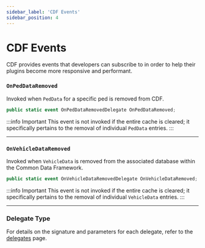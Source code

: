 ```yaml
---
sidebar_label: 'CDF Events'
sidebar_position: 4
---
```

# CDF Events

CDF provides events that developers can subscribe to in order to help their plugins become more responsive and performant. 

### `OnPedDataRemoved`

Invoked when `PedData` for a specific ped is removed from CDF.

```csharp
public static event OnPedDataRemovedDelegate OnPedDataRemoved;
```

:::info Important
This event is not invoked if the entire cache is cleared; it specifically pertains to the removal of individual `PedData` entries.
:::

---

### `OnVehicleDataRemoved`

Invoked when `VehicleData` is removed from the associated database within the Common Data Framework.

```csharp
public static event OnVehicleDataRemovedDelegate OnVehicleDataRemoved;
```

:::info Important
This event is not invoked if the entire cache is cleared; it specifically pertains to the removal of individual `VehicleData` entries.
:::

---

### Delegate Type

For details on the signature and parameters for each delegate, refer to the [delegates](/docs/developer-docs/Common%20Data%20Framework/delegates.md) page.
